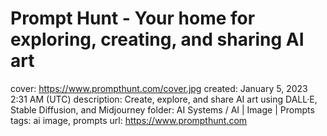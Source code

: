 # Prompt Hunt - Your home for exploring, creating, and sharing AI art

cover: https://www.prompthunt.com/cover.jpg
created: January 5, 2023 2:31 AM (UTC)
description: Create, explore, and share AI art using DALL·E, Stable Diffusion, and Midjourney
folder: AI Systems / AI | Image | Prompts
tags: ai image, prompts
url: https://www.prompthunt.com
